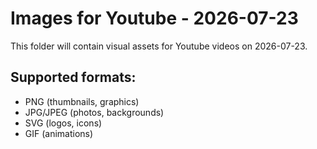 # Images for Youtube - 2026-07-23

This folder will contain visual assets for Youtube videos on 2026-07-23.

## Supported formats:
- PNG (thumbnails, graphics)
- JPG/JPEG (photos, backgrounds)
- SVG (logos, icons)
- GIF (animations)
